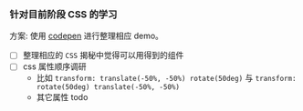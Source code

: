 <!--
abbrlink: 52h4xe5y
-->

### 针对目前阶段 CSS 的学习

方案: 使用 [codepen](https://codepen.io/MuYunyun/pens/public/) 进行整理相应 demo。

- [ ] 整理相应的 `CSS` 揭秘中觉得可以用得到的组件
- [ ] css 属性顺序调研
  - 比如 `transform: translate(-50%, -50%) rotate(50deg)` 与 `transform: rotate(50deg) translate(-50%, -50%)`
  - 其它属性 todo

